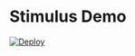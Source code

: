 # Stimulus Demo

[![Deploy](https://www.herokucdn.com/deploy/button.svg)](https://heroku.com/deploy)

